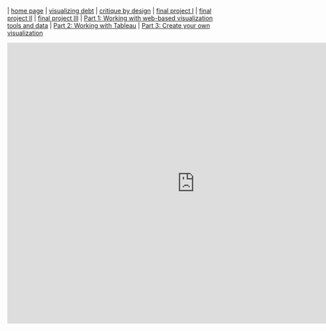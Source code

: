 | [home page](https://cmustudent.github.io/tswd-portfolio-templates/) | [visualizing debt](visualizing-government-debt) | [critique by design](critique-by-design) | [final project I](final-project-part-one) | [final project II](final-project-part-two) | [final project III](final-project-part-three) | [Part 1: Working with web-based visualization tools and data](https://brylianrst.github.io/Brilian-Portofolio/governmentdebtviz.html) | [Part 2: Working with Tableau](https://brylianrst.github.io/Brilian-Portofolio/Governmentdebthighlightviz.html) | [Part 3: Create your own visualization](https://brylianrst.github.io/Brilian-Portofolio/Myowngvernmentdebtviz.html)


<iframe src="https://data.oecd.org/chart/7kqN" width="860" height="645" style="border: 0" mozallowfullscreen="true" webkitallowfullscreen="true" allowfullscreen="true"><a href="https://data.oecd.org/chart/7kqN" target="_blank">OECD Chart: General government debt, Total, % of GDP, Annual, 2022</a></iframe>
